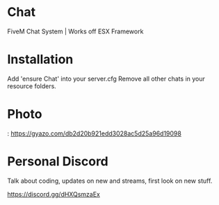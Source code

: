 # Chat
FiveM Chat System | Works off ESX Framework

# Installation

Add 'ensure Chat' into your server.cfg
Remove all other chats in your resource folders.

# Photo

: https://gyazo.com/db2d20b921edd3028ac5d25a96d19098


# Personal Discord

Talk about coding, updates on new and streams, first look on new stuff.

https://discord.gg/dHXQsmzaEx
